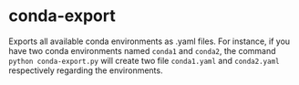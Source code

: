 # conda-export
Exports all available conda environments as .yaml files. For instance, if you have two conda environments 
named `conda1` and `conda2`, the command `python conda-export.py` will create two file `conda1.yaml` and `conda2.yaml` 
respectively regarding the environments.

